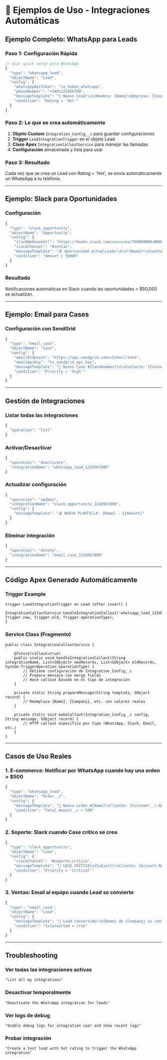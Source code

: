 # 🚀 Ejemplos de Uso - Integraciones Automáticas

## Ejemplo Completo: WhatsApp para Leads

### Paso 1: Configuración Rápida
```javascript
// Usar quick setup para WhatsApp
{
  "type": "whatsapp_lead",
  "objectName": "Lead", 
  "config": {
    "whatsappApiToken": "tu_token_whatsapp",
    "phoneNumber": "+5491123456789",
    "messageTemplate": "🔔 Nuevo Lead!\n\nNombre: {Name}\nEmpresa: {Company}\nEmail: {Email}\nTeléfono: {Phone}\nFuente: {LeadSource}\nRating: {Rating}",
    "condition": "Rating = 'Hot'"
  }
}
```

### Paso 2: Lo que se crea automáticamente
1. **Objeto Custom** `Integration_Config__c` para guardar configuraciones
2. **Trigger** `LeadIntegrationTrigger` en el objeto Lead
3. **Clase Apex** `IntegrationCalloutService` para manejar las llamadas
4. **Configuración** almacenada y lista para usar

### Paso 3: Resultado
Cada vez que se crea un Lead con Rating = 'Hot', se envía automáticamente un WhatsApp a tu teléfono.

---

## Ejemplo: Slack para Oportunidades

### Configuración
```javascript
{
  "type": "slack_opportunity",
  "objectName": "Opportunity",
  "config": {
    "slackWebhookUrl": "https://hooks.slack.com/services/T00000000/B00000000/XXXXXXXXXXXXXXXXXXXXXXXX",
    "slackChannel": "#ventas",
    "messageTemplate": "💰 Oportunidad actualizada!\n\n*{Name}*\nCuenta: {Account.Name}\nMonto: ${Amount}\nEtapa: {StageName}\nProbabilidad: {Probability}%\nCierre: {CloseDate}",
    "condition": "Amount > 50000"
  }
}
```

### Resultado
Notificaciones automáticas en Slack cuando las oportunidades > $50,000 se actualizan.

---

## Ejemplo: Email para Cases

### Configuración con SendGrid
```javascript
{
  "type": "email_case",
  "objectName": "Case",
  "config": {
    "emailEndpoint": "https://api.sendgrid.com/v3/mail/send",
    "emailApiKey": "tu_sendgrid_api_key",
    "messageTemplate": "🎫 Nuevo Case #{CaseNumber}\n\nContacto: {Contact.Name}\nCuenta: {Account.Name}\nAsunto: {Subject}\nPrioridad: {Priority}\nEstado: {Status}\n\nDescripción:\n{Description}",
    "condition": "Priority = 'High'"
  }
}
```

---

## Gestión de Integraciones

### Listar todas las integraciones
```javascript
{
  "operation": "list"
}
```

### Activar/Desactivar
```javascript
{
  "operation": "deactivate",
  "integrationName": "whatsapp_lead_1234567890"
}
```

### Actualizar configuración
```javascript
{
  "operation": "update",
  "integrationName": "slack_opportunity_1234567890", 
  "config": {
    "messageTemplate": "💰 NUEVA PLANTILLA: {Name} - ${Amount}"
  }
}
```

### Eliminar integración
```javascript
{
  "operation": "delete",
  "integrationName": "email_case_1234567890"
}
```

---

## Código Apex Generado Automáticamente

### Trigger Example
```apex
trigger LeadIntegrationTrigger on Lead (after insert) {
    IntegrationCalloutService.handleIntegrationCallout('whatsapp_lead_1234567890', Trigger.new, Trigger.old, Trigger.operationType);
}
```

### Service Class (Fragmento)
```apex
public class IntegrationCalloutService {
    
    @future(callout=true)
    public static void handleIntegrationCallout(String integrationName, List<SObject> newRecords, List<SObject> oldRecords, System.TriggerOperation operationType) {
        // Obtiene configuración de Integration_Config__c
        // Prepara mensaje con merge fields
        // Hace callout basado en el tipo de integración
    }
    
    private static String prepareMessage(String template, SObject record) {
        // Reemplaza {Name}, {Company}, etc. con valores reales
    }
    
    private static void makeCallout(Integration_Config__c config, String message, SObject record) {
        // HTTP callout específico por tipo (WhatsApp, Slack, Email, etc.)
    }
}
```

---

## Casos de Uso Reales

### 1. **E-commerce**: Notificar por WhatsApp cuando hay una orden > $500
```javascript
{
  "type": "whatsapp_lead",
  "objectName": "Order__c",
  "config": {
    "messageTemplate": "🛒 Nueva orden #{Name}\nCliente: {Customer__r.Name}\nMonto: ${Total_Amount__c}",
    "condition": "Total_Amount__c > 500"
  }
}
```

### 2. **Soporte**: Slack cuando Case crítico se crea
```javascript
{
  "type": "slack_opportunity", 
  "objectName": "Case",
  "config": {
    "slackChannel": "#soporte-critico",
    "messageTemplate": "🚨 CASE CRÍTICO\n{Subject}\nCliente: {Account.Name}\nContacto: {Contact.Name}",
    "condition": "Priority = 'Critical'"
  }
}
```

### 3. **Ventas**: Email al equipo cuando Lead se convierte
```javascript
{
  "type": "email_case",
  "objectName": "Lead", 
  "config": {
    "messageTemplate": "🎉 Lead convertido!\n{Name} de {Company} se convirtió en cliente.\nValor estimado: ${Annual_Revenue}",
    "condition": "IsConverted = true"
  }
}
```

---

## Troubleshooting

### Ver todas las integraciones activas
```
"List all my integrations"
```

### Desactivar temporalmente
```
"Deactivate the WhatsApp integration for leads"
```

### Ver logs de debug
```
"Enable debug logs for integration user and show recent logs"
```

### Probar integración
```
"Create a test lead with hot rating to trigger the WhatsApp integration"
```